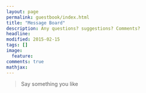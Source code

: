```yaml
---
layout: page
permalink: guestbook/index.html
title: "Message Board"
description: Any questions? suggestions? Comments?
headline: 
modified: 2015-02-15
tags: []
image: 
  feature: 
comments: true
mathjax: 
---
```

> Say something you like
